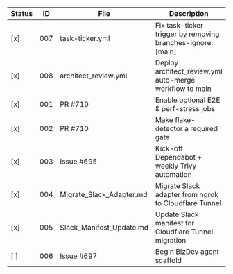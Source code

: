 | Status | ID  | File                       | Description                                               |
|--------|-----|----------------------------|-----------------------------------------------------------|
| [x]    | 007 | task-ticker.yml            | Fix task-ticker trigger by removing branches-ignore: [main] |
| [x]   | 008 | architect_review.yml       | Deploy architect_review.yml auto-merge workflow to main   |
| [x]    | 001 | PR #710                    | Enable optional E2E & perf-stress jobs                    |
| [x]    | 002 | PR #710                    | Make flake-detector a required gate                       |
| [x]    | 003 | Issue #695                 | Kick-off Dependabot + weekly Trivy automation             |
| [x]   | 004 | Migrate_Slack_Adapter.md   | Migrate Slack adapter from ngrok to Cloudflare Tunnel     |
| [x]   | 005 | Slack_Manifest_Update.md   | Update Slack manifest for Cloudflare Tunnel migration     |
| [ ]    | 006 | Issue #697                 | Begin BizDev agent scaffold                               |
